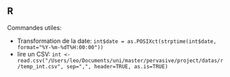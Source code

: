 ## R

Commandes utiles:

* Transformation de la date: `int$date = as.POSIXct(strptime(int$date, format="%Y-%m-%dT%H:00:00"))`
* lire un CSV: `int <- read.csv("/Users/leo/Documents/uni/master/pervasive/project/datas/r/temp_int.csv", sep=",", header=TRUE, as.is=TRUE)`